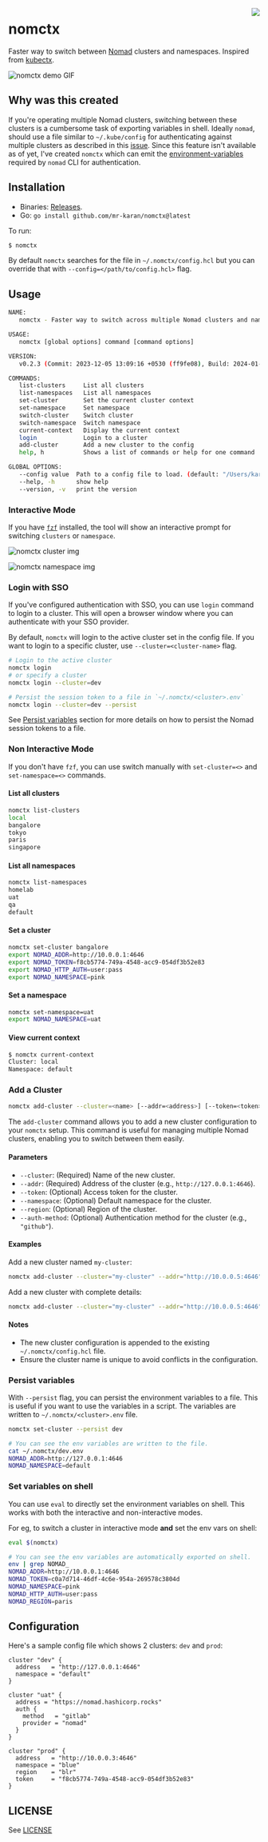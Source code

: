 <a href="https://zerodha.tech"><img src="https://zerodha.tech/static/images/github-badge.svg" align="right" /></a>

# nomctx

Faster way to switch between [Nomad](https://www.nomadproject.io/) clusters and namespaces. Inspired from [kubectx](https://github.com/ahmetb/kubectx/).

![nomctx demo GIF](assets/demo.gif)

## Why was this created

If you're operating multiple Nomad clusters, switching between these clusters is a cumbersome task of exporting variables in shell. Ideally `nomad`, should use a file similar to `~/.kube/config` for authenticating against multiple clusters as described in this [issue](https://github.com/hashicorp/nomad/issues/11043). Since this feature isn't available as of yet, I've created `nomctx` which can emit the [environment-variables](https://www.nomadproject.io/docs/commands#environment-variables) required by `nomad` CLI for authentication.

## Installation

- Binaries: [Releases](https://github.com/mr-karan/nomctx/releases).
- Go: `go install github.com/mr-karan/nomctx@latest`

To run:

```bash
$ nomctx
```

By default `nomctx` searches for the file in `~/.nomctx/config.hcl` but you can override that with `--config=</path/to/config.hcl>` flag.


## Usage

```bash
NAME:
   nomctx - Faster way to switch across multiple Nomad clusters and namespaces

USAGE:
   nomctx [global options] command [command options] 

VERSION:
   v0.2.3 (Commit: 2023-12-05 13:09:16 +0530 (ff9fe08), Build: 2024-01-30 21:06:48 +0530)

COMMANDS:
   list-clusters     List all clusters
   list-namespaces   List all namespaces
   set-cluster       Set the current cluster context
   set-namespace     Set namespace
   switch-cluster    Switch cluster
   switch-namespace  Switch namespace
   current-context   Display the current context
   login             Login to a cluster
   add-cluster       Add a new cluster to the config
   help, h           Shows a list of commands or help for one command

GLOBAL OPTIONS:
   --config value  Path to a config file to load. (default: "/Users/karan/.nomctx/config.hcl")
   --help, -h      show help
   --version, -v   print the version
```

### Interactive Mode

If you have [`fzf`](https://github.com/junegunn/fzf) installed, the tool will show an interactive prompt for switching `clusters` or `namespace`.

![nomctx cluster img](assets/nomctx_clusters.png)

![nomctx namespace img](assets/nomctx_namespaces.png)


### Login with SSO

If you've configured authentication with SSO, you can use `login` command to login to a cluster. This will open a browser window where you can authenticate with your SSO provider.

By default, `nomctx` will login to the active cluster set in the config file. If you want to login to a specific cluster, use `--cluster=<cluster-name>` flag.

```bash
# Login to the active cluster
nomctx login
# or specify a cluster
nomctx login --cluster=dev

# Persist the session token to a file in `~/.nomctx/<cluster>.env`
nomctx login --cluster=dev --persist
```

See [Persist variables](#persist-variables) section for more details on how to persist the Nomad session tokens to a file.

### Non Interactive Mode

If you don't have `fzf`, you can use switch manually with `set-cluster=<>` and `set-namespace=<>` commands.

#### List all clusters

```bash
nomctx list-clusters
local
bangalore
tokyo
paris
singapore
```

#### List all namespaces

```bash
nomctx list-namespaces
homelab
uat
qa
default
```

#### Set a cluster

```bash
nomctx set-cluster bangalore
export NOMAD_ADDR=http://10.0.0.1:4646
export NOMAD_TOKEN=f8cb5774-749a-4548-acc9-054df3b52e83
export NOMAD_HTTP_AUTH=user:pass
export NOMAD_NAMESPACE=pink
```

#### Set a namespace

```bash
nomctx set-namespace=uat    
export NOMAD_NAMESPACE=uat
```

#### View current context

```bash
$ nomctx current-context
Cluster: local
Namespace: default
```

### Add a Cluster

```bash
nomctx add-cluster --cluster=<name> [--addr=<address>] [--token=<token>] [--namespace=<namespace>] [--region=<region>] [--auth-method=<method>]
```

The `add-cluster` command allows you to add a new cluster configuration to your `nomctx` setup. This command is useful for managing multiple Nomad clusters, enabling you to switch between them easily.

#### Parameters
- `--cluster`: (Required) Name of the new cluster.
- `--addr`: (Required) Address of the cluster (e.g., `http://127.0.0.1:4646`).
- `--token`: (Optional) Access token for the cluster.
- `--namespace`: (Optional) Default namespace for the cluster.
- `--region`: (Optional) Region of the cluster.
- `--auth-method`: (Optional) Authentication method for the cluster (e.g., `"github"`).

#### Examples
Add a new cluster named `my-cluster`:
```bash
nomctx add-cluster --cluster="my-cluster" --addr="http://10.0.0.5:4646"
```

Add a new cluster with complete details:
```bash
nomctx add-cluster --cluster="my-cluster" --addr="http://10.0.0.5:4646" --token="abcd1234" --namespace="default" --region="us-west" --auth-method="github"
```

#### Notes
- The new cluster configuration is appended to the existing `~/.nomctx/config.hcl` file.
- Ensure the cluster name is unique to avoid conflicts in the configuration.

### Persist variables

With `--persist` flag, you can persist the environment variables to a file. This is useful if you want to use the variables in a script.
The variables are written to `~/.nomctx/<cluster>.env` file.

```bash
nomctx set-cluster --persist dev

# You can see the env variables are written to the file.
cat ~/.nomctx/dev.env
NOMAD_ADDR=http://127.0.0.1:4646
NOMAD_NAMESPACE=default
```

### Set variables on shell

You can use `eval` to directly set the environment variables on shell. This works with both the interactive and non-interactive modes.

For eg, to switch a cluster in interactive mode **and** set the env vars on shell:

```bash
eval $(nomctx)

# You can see the env variables are automatically exported on shell.
env | grep NOMAD_
NOMAD_ADDR=http://10.0.0.1:4646
NOMAD_TOKEN=c0a7d714-46df-4c6e-954a-269578c3804d
NOMAD_NAMESPACE=pink
NOMAD_HTTP_AUTH=user:pass
NOMAD_REGION=paris
```

## Configuration

Here's a sample config file which shows 2 clusters: `dev` and `prod`:

```hcl
cluster "dev" {
  address   = "http://127.0.0.1:4646"
  namespace = "default"
}

cluster "uat" {
  address = "https://nomad.hashicorp.rocks"
  auth {
    method   = "gitlab"
    provider = "nomad"
  }
}

cluster "prod" {
  address   = "http://10.0.0.3:4646"
  namespace = "blue"
  region    = "blr"
  token     = "f8cb5774-749a-4548-acc9-054df3b52e83"
}
```

## LICENSE

See [LICENSE](./LICENSE)
